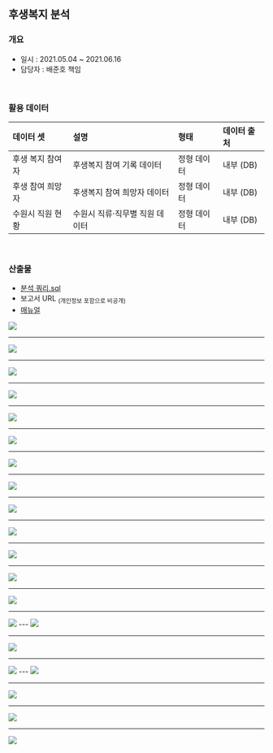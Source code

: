 ## 후생복지 분석
### 개요
- 일시 : 2021.05.04 ~ 2021.06.16
- 담당자 : 배준호 책임
 </br>
 
### 활용 데이터
| 데이터 셋             | 설명 | 형태 | 데이터 출처      |
| :-------------------- | :---- | :---------- | :--------------- |
| 후생 복지 참여자 | 후생복지 참여 기록 데이터 | 정형 데이터 | 내부 (DB) |
| 후생 참여 희망자 | 후생복지 참여 희망자 데이터 | 정형 데이터 | 내부 (DB) |
| 수원시 직원 현황 | 수원시 직류·직무별 직원 데이터  | 정형 데이터 | 내부 (DB) |
</br>

### 산출물
- [분석 쿼리.sql](https://github.com/juunho/Suwon-2021/blob/6579342bfc578274782112d289b3f54d46b2bc4f/Data%20Visualization/3.%20%EC%88%98%EC%9B%90%EC%8B%9C%20%ED%9B%84%EC%83%9D%EB%B3%B5%EC%A7%80%20%EB%B6%84%EC%84%9D/%EB%B6%84%EC%84%9D%20%EC%BF%BC%EB%A6%AC.md)
- 보고서 URL   <sub>(개인정보 포함으로 비공개)<sub/>
- [매뉴얼](https://github.com/juunho/Suwon-2021/blob/b256e96d36a9ec54401ce7addc45839f5291e03b/Data%20Visualization/3.%20%EC%88%98%EC%9B%90%EC%8B%9C%20%ED%9B%84%EC%83%9D%EB%B3%B5%EC%A7%80%20%EB%B6%84%EC%84%9D/%EC%88%98%EC%9B%90%EC%8B%9C%20%ED%9B%84%EC%83%9D%EB%B3%B5%EC%A7%80%20%EB%B6%84%EC%84%9D%20%EB%A7%A4%EB%89%B4%EC%96%BC.pdf)

 <img src="https://github.com/juunho/Suwon-2021/blob/7ab47c219ae031a371dc3d0701aadc48b7effec1/Data%20Visualization/3.%20%EC%88%98%EC%9B%90%EC%8B%9C%20%ED%9B%84%EC%83%9D%EB%B3%B5%EC%A7%80%20%EB%B6%84%EC%84%9D/IMAGE/IMG_01.PNG">

---

 <img src="https://github.com/juunho/Suwon-2021/blob/7ab47c219ae031a371dc3d0701aadc48b7effec1/Data%20Visualization/3.%20%EC%88%98%EC%9B%90%EC%8B%9C%20%ED%9B%84%EC%83%9D%EB%B3%B5%EC%A7%80%20%EB%B6%84%EC%84%9D/IMAGE/IMG_02.PNG">

---
 
 <img src="https://github.com/juunho/Suwon-2021/blob/7ab47c219ae031a371dc3d0701aadc48b7effec1/Data%20Visualization/3.%20%EC%88%98%EC%9B%90%EC%8B%9C%20%ED%9B%84%EC%83%9D%EB%B3%B5%EC%A7%80%20%EB%B6%84%EC%84%9D/IMAGE/IMG_03.PNG">

---
 
 <img src="https://github.com/juunho/Suwon-2021/blob/7ab47c219ae031a371dc3d0701aadc48b7effec1/Data%20Visualization/3.%20%EC%88%98%EC%9B%90%EC%8B%9C%20%ED%9B%84%EC%83%9D%EB%B3%B5%EC%A7%80%20%EB%B6%84%EC%84%9D/IMAGE/IMG_04.PNG">

---
 
 <img src="https://github.com/juunho/Suwon-2021/blob/7ab47c219ae031a371dc3d0701aadc48b7effec1/Data%20Visualization/3.%20%EC%88%98%EC%9B%90%EC%8B%9C%20%ED%9B%84%EC%83%9D%EB%B3%B5%EC%A7%80%20%EB%B6%84%EC%84%9D/IMAGE/IMG_05.PNG">

---
 
 <img src="https://github.com/juunho/Suwon-2021/blob/7ab47c219ae031a371dc3d0701aadc48b7effec1/Data%20Visualization/3.%20%EC%88%98%EC%9B%90%EC%8B%9C%20%ED%9B%84%EC%83%9D%EB%B3%B5%EC%A7%80%20%EB%B6%84%EC%84%9D/IMAGE/IMG_06.PNG">

---
 
 <img src="https://github.com/juunho/Suwon-2021/blob/7ab47c219ae031a371dc3d0701aadc48b7effec1/Data%20Visualization/3.%20%EC%88%98%EC%9B%90%EC%8B%9C%20%ED%9B%84%EC%83%9D%EB%B3%B5%EC%A7%80%20%EB%B6%84%EC%84%9D/IMAGE/IMG_07.PNG">

---
 
 <img src="https://github.com/juunho/Suwon-2021/blob/7ab47c219ae031a371dc3d0701aadc48b7effec1/Data%20Visualization/3.%20%EC%88%98%EC%9B%90%EC%8B%9C%20%ED%9B%84%EC%83%9D%EB%B3%B5%EC%A7%80%20%EB%B6%84%EC%84%9D/IMAGE/IMG_08.PNG">

---
 
 <img src="https://github.com/juunho/Suwon-2021/blob/7ab47c219ae031a371dc3d0701aadc48b7effec1/Data%20Visualization/3.%20%EC%88%98%EC%9B%90%EC%8B%9C%20%ED%9B%84%EC%83%9D%EB%B3%B5%EC%A7%80%20%EB%B6%84%EC%84%9D/IMAGE/IMG_09.PNG">

---
 
 <img src="https://github.com/juunho/Suwon-2021/blob/7ab47c219ae031a371dc3d0701aadc48b7effec1/Data%20Visualization/3.%20%EC%88%98%EC%9B%90%EC%8B%9C%20%ED%9B%84%EC%83%9D%EB%B3%B5%EC%A7%80%20%EB%B6%84%EC%84%9D/IMAGE/IMG_10.PNG">

---
 
 <img src="https://github.com/juunho/Suwon-2021/blob/7ab47c219ae031a371dc3d0701aadc48b7effec1/Data%20Visualization/3.%20%EC%88%98%EC%9B%90%EC%8B%9C%20%ED%9B%84%EC%83%9D%EB%B3%B5%EC%A7%80%20%EB%B6%84%EC%84%9D/IMAGE/IMG_11.PNG">

---
 
 <img src="https://github.com/juunho/Suwon-2021/blob/7ab47c219ae031a371dc3d0701aadc48b7effec1/Data%20Visualization/3.%20%EC%88%98%EC%9B%90%EC%8B%9C%20%ED%9B%84%EC%83%9D%EB%B3%B5%EC%A7%80%20%EB%B6%84%EC%84%9D/IMAGE/IMG_12.PNG">

---
 
 <img src="https://github.com/juunho/Suwon-2021/blob/7ab47c219ae031a371dc3d0701aadc48b7effec1/Data%20Visualization/3.%20%EC%88%98%EC%9B%90%EC%8B%9C%20%ED%9B%84%EC%83%9D%EB%B3%B5%EC%A7%80%20%EB%B6%84%EC%84%9D/IMAGE/IMG_13.PNG">

---
 
 <img src="https://github.com/juunho/Suwon-2021/blob/7ab47c219ae031a371dc3d0701aadc48b7effec1/Data%20Visualization/3.%20%EC%88%98%EC%9B%90%EC%8B%9C%20%ED%9B%84%EC%83%9D%EB%B3%B5%EC%A7%80%20%EB%B6%84%EC%84%9D/IMAGE/IMG_14.PNG">
---
 
 <img src="https://github.com/juunho/Suwon-2021/blob/7ab47c219ae031a371dc3d0701aadc48b7effec1/Data%20Visualization/3.%20%EC%88%98%EC%9B%90%EC%8B%9C%20%ED%9B%84%EC%83%9D%EB%B3%B5%EC%A7%80%20%EB%B6%84%EC%84%9D/IMAGE/IMG_15.PNG">

---
 
 <img src="https://github.com/juunho/Suwon-2021/blob/7ab47c219ae031a371dc3d0701aadc48b7effec1/Data%20Visualization/3.%20%EC%88%98%EC%9B%90%EC%8B%9C%20%ED%9B%84%EC%83%9D%EB%B3%B5%EC%A7%80%20%EB%B6%84%EC%84%9D/IMAGE/IMG_16.PNG">

---
 
 <img src="https://github.com/juunho/Suwon-2021/blob/7ab47c219ae031a371dc3d0701aadc48b7effec1/Data%20Visualization/3.%20%EC%88%98%EC%9B%90%EC%8B%9C%20%ED%9B%84%EC%83%9D%EB%B3%B5%EC%A7%80%20%EB%B6%84%EC%84%9D/IMAGE/IMG_17.PNG">
---
 
 <img src="https://github.com/juunho/Suwon-2021/blob/7ab47c219ae031a371dc3d0701aadc48b7effec1/Data%20Visualization/3.%20%EC%88%98%EC%9B%90%EC%8B%9C%20%ED%9B%84%EC%83%9D%EB%B3%B5%EC%A7%80%20%EB%B6%84%EC%84%9D/IMAGE/IMG_18.PNG">

---
 
 <img src="https://github.com/juunho/Suwon-2021/blob/7ab47c219ae031a371dc3d0701aadc48b7effec1/Data%20Visualization/3.%20%EC%88%98%EC%9B%90%EC%8B%9C%20%ED%9B%84%EC%83%9D%EB%B3%B5%EC%A7%80%20%EB%B6%84%EC%84%9D/IMAGE/IMG_19.PNG">

---
 
 <img src="https://github.com/juunho/Suwon-2021/blob/7ab47c219ae031a371dc3d0701aadc48b7effec1/Data%20Visualization/3.%20%EC%88%98%EC%9B%90%EC%8B%9C%20%ED%9B%84%EC%83%9D%EB%B3%B5%EC%A7%80%20%EB%B6%84%EC%84%9D/IMAGE/IMG_20.PNG">

---
 
 <img src="https://github.com/juunho/Suwon-2021/blob/7ab47c219ae031a371dc3d0701aadc48b7effec1/Data%20Visualization/3.%20%EC%88%98%EC%9B%90%EC%8B%9C%20%ED%9B%84%EC%83%9D%EB%B3%B5%EC%A7%80%20%EB%B6%84%EC%84%9D/IMAGE/IMG_21.PNG">
